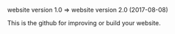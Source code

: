 website version 1.0 => website version 2.0 (2017-08-08)


This is the github for improving or build your website.
